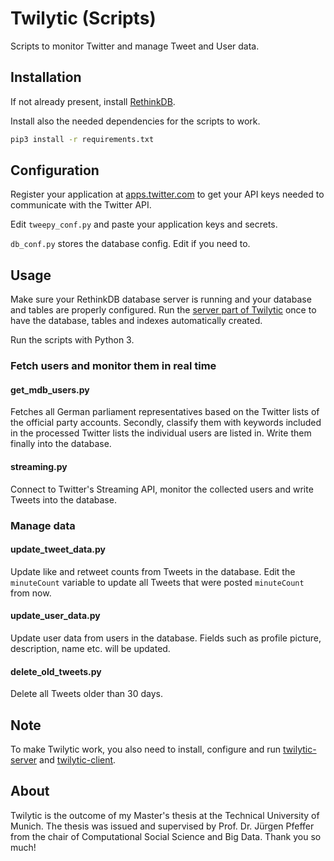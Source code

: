 Twilytic (Scripts)
============

Scripts to monitor Twitter and manage Tweet and User data.

## Installation

If not already present, install [RethinkDB](https://www.rethinkdb.com/docs/install/).

Install also the needed dependencies for the scripts to work.

```bash
pip3 install -r requirements.txt
```

## Configuration

Register your application at [apps.twitter.com](https://apps.twitter.com/) to get your API keys needed to communicate with the Twitter API.

Edit `tweepy_conf.py` and paste your application keys and secrets.

`db_conf.py` stores the database config. Edit if you need to.

## Usage

Make sure your RethinkDB database server is running and your database and tables are properly configured. Run the [server part of Twilytic](https://github.com/art1fa/twilytic-server) once to have the database, tables and indexes automatically created.

Run the scripts with Python 3.

### Fetch users and monitor them in real time

#### get_mdb_users.py

Fetches all German parliament representatives based on the Twitter lists of the official party accounts.
Secondly, classify them with keywords included in the processed Twitter lists the individual users are listed in.
Write them finally into the database.

#### streaming.py

Connect to Twitter's Streaming API, monitor the collected users and write Tweets into the database.

### Manage data

#### update_tweet_data.py

Update like and retweet counts from Tweets in the database. Edit the `minuteCount` variable to update all Tweets that were posted `minuteCount` from now.

#### update_user_data.py

Update user data from users in the database. Fields such as profile picture, description, name etc. will be updated.

#### delete_old_tweets.py

Delete all Tweets older than 30 days.

## Note 

To make Twilytic work, you also need to install, configure and run [twilytic-server](https://github.com/art1fa/twilytic-server) and [twilytic-client](https://github.com/art1fa/twilytic-client).


## About

Twilytic is the outcome of my Master's thesis at the Technical University of Munich. The thesis was issued and supervised by Prof. Dr. Jürgen Pfeffer from the chair of Computational Social Science and Big Data. Thank you so much!